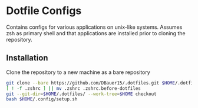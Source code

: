 # Dotfile Configs
Contains configs for various applications on unix-like systems. Assumes zsh as primary shell and that applications are installed prior to cloning the repository.

## Installation
Clone the repository to a new machine as a bare repository
```bash
git clone --bare https://github.com/DBauer15/.dotfiles.git $HOME/.dotfiles
[ ! -f .zshrc ] || mv .zshrc .zshrc.before-dotfiles
git --git-dir=$HOME/.dotfiles/ --work-tree=$HOME checkout
bash $HOME/.config/setup.sh
```
